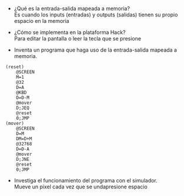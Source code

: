 - ¿Qué es la entrada-salida mapeada a memoria?  
Es cuando los inputs (entradas) y outputs (salidas) tienen su propio espacio en la memoria

- ¿Cómo se implementa en la plataforma Hack?  
Para editar la pantalla o leer la tecla que se presione 

- Inventa un programa que haga uso de la entrada-salida mapeada a memoria.  
``` assembly
(reset)
    @SCREEN
    M=1
    @32
    D=A
    @KBD
    D=D-M
    @mover
    D;JEQ
    @reset
    0;JMP
(mover)
    @SCREEN
    D=M
    DM=D+M
    @32768
    D=D-A
    @mover
    D;JNE
    @reset
    0;JMP
```
- Investiga el funcionamiento del programa con el simulador.  
Mueve un pixel cada vez que se undapresione espacio
